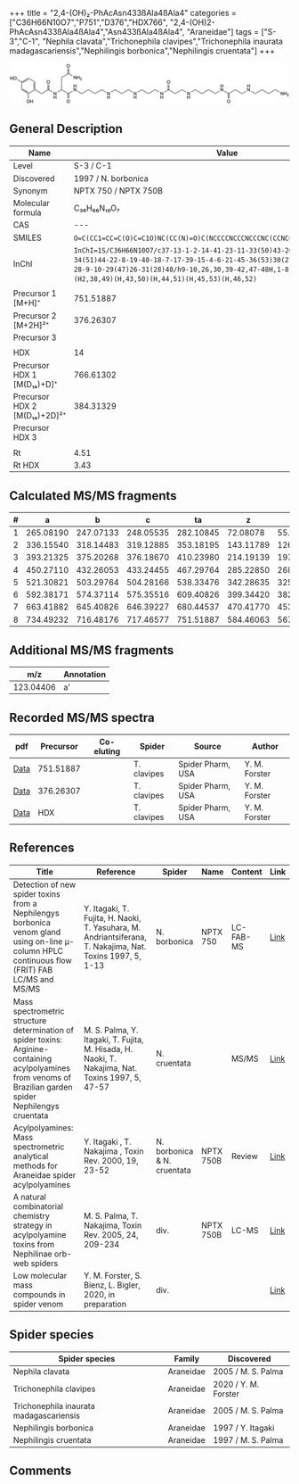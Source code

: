 +++
title = "2,4-(OH)₂-PhAcAsn433ßAla4ßAla4"
categories = ["C36H66N10O7","P751","D376","HDX766",
"2,4-(OH)2-PhAcAsn433ßAla4ßAla4","Asn433ßAla4ßAla4",
"Araneidae"]
tags = ["S-3","C-1",
"Nephila clavata","Trichonephila clavipes","Trichonephila inaurata madagascariensis","Nephilingis borbonica","Nephilingis cruentata"]
+++

![](/img/2-4-OH2-PhAcAsn433bAla4bAla4.png)

## General Description

| Name                         | Value                |
|------------------------------|----------------------|
| Level                        | S-3 / C-1                    |
| Discovered                   | 1997 / N. borbonica  |
| Synonym                      | NPTX 750 / NPTX 750B |
| Molecular formula            | C₃₆H₆₆N₁₀O₇          |
| CAS                          | ---                  |
| SMILES | `O=C(CC1=CC=C(O)C=C1O)NC(CC(N)=O)C(NCCCCNCCCNCCCNC(CCNCCCCNC(CCNCCCCN)=O)=O)=O`  |
| InChI  | `InChI=1S/C36H66N10O7/c37-13-1-2-14-41-23-11-33(50)43-20-5-3-16-42-24-12-34(51)44-22-8-19-40-18-7-17-39-15-4-6-21-45-36(53)30(27-32(38)49)46-35(52)25-28-9-10-29(47)26-31(28)48/h9-10,26,30,39-42,47-48H,1-8,11-25,27,37H2,(H2,38,49)(H,43,50)(H,44,51)(H,45,53)(H,46,52)`  |
|                              |                      |
| Precursor 1 [M+H]⁺       | 751.51887      |
| Precursor 2 [M+2H]²⁺        | 376.26307       |
| Precursor 3                  |                      |
|                              |                      |
| HDX                          | 14                   |
| Precursor HDX 1 [M(D₁₄)+D]⁺   | 766.61302            |
| Precursor HDX 2 [M(D₁₄)+2D]²⁺ | 384.31329            |
| Precursor HDX 3              |                      |
|                              |                      |
| Rt                           | 4.51                     |
| Rt HDX                       | 3.43                     |

## Calculated MS/MS fragments

| # | a         | b         | c         | ta        | z         | y         | tz        |
|---|-----------|-----------|-----------|-----------|-----------|-----------|-----------|
| 1 | 265.08190 | 247.07133 | 248.05535 | 282.10845 | 72.08078 | 55.05423 | 89.10732 |
| 2 | 336.15540 | 318.14483 | 319.12885 | 353.18195 | 143.11789 | 126.09134 | 160.14444 |
| 3 | 393.21325 | 375.20268 | 376.18670 | 410.23980 | 214.19139 | 197.16484 | 231.21794 |
| 4 | 450.27110 | 432.26053 | 433.24455 | 467.29764 | 285.22850 | 268.20195 | 302.25505 |
| 5 | 521.30821 | 503.29764 | 504.28166 | 538.33476 | 342.28635 | 325.25980 | 359.31290 |
| 6 | 592.38171 | 574.37114 | 575.35516 | 609.40826 | 399.34420 | 382.31765 | 416.37075 |
| 7 | 663.41882 | 645.40826 | 646.39227 | 680.44537 | 470.41770 | 453.39115 | 487.44425 |
| 8 | 734.49232 | 716.48176 | 717.46577 | 751.51887 | 584.46063 | 567.43408 | 601.48718 |

## Additional MS/MS fragments

| m/z       | Annotation |
|-----------|------------|
| 123.04406 | a'         |

## Recorded MS/MS spectra

| pdf | Precursor | Co-eluting | Spider | Source | Author |
|-----|-----------|------------|--------|--------|--------|
| [Data](/pdf/N-clavipes/751_2-4-OH2-PhAcAsn433bAla4bAla4_Nc.pdf) | 751.51887 |           | T. clavipes| Spider Pharm, USA | Y. M. Forster |
| [Data](/pdf/N-clavipes/751_2-4-OH2-PhAcAsn433bAla4bAla4_Nc_2.pdf) | 376.26307 |           | T. clavipes| Spider Pharm, USA | Y. M. Forster |
| [Data](/pdf/N-clavipes/751_2-4-OH2-PhAcAsn433bAla4bAla4_Nc_HDX.pdf) | HDX |           | T. clavipes| Spider Pharm, USA | Y. M. Forster |

## References

| Title                                                                                                                                                        | Reference                                                                                                 | Spider                      | Name      | Content   | Link                                                                                                               |
|--------------------------------------------------------------------------------------------------------------------------------------------------------------|-----------------------------------------------------------------------------------------------------------|-----------------------------|-----------|-----------|--------------------------------------------------------------------------------------------------------------------|
| Detection of new spider toxins from a Nephilengys borbonica venom gland using on-line µ-column HPLC continuous flow (FRIT) FAB LC/MS and MS/MS               | Y. Itagaki, T. Fujita, H. Naoki, T. Yasuhara, M. Andriantsiferana, T. Nakajima, Nat. Toxins 1997, 5, 1-13 | N. borbonica                | NPTX 750  | LC-FAB-MS | [Link](https://onlinelibrary.wiley.com/doi/abs/10.1002/%28SICI%29%281997%295%3A1%3C1%3A%3AAID-NT1%3E3.0.CO%3B2-8)  |
| Mass spectrometric structure determination of spider toxins: Arginine-containing acylpolyamines from venoms of Brazilian garden spider Nephilengys cruentata | M. S. Palma, Y. Itagaki, T. Fujita, M. Hisada, H. Naoki, T. Nakajima, Nat. Toxins 1997, 5, 47-57          | N. cruentata                |           | MS/MS     | [Link](https://onlinelibrary.wiley.com/doi/abs/10.1002/%28SICI%29%281997%295%3A2%3C47%3A%3AAID-NT1%3E3.0.CO%3B2-X) |
| Acylpolyamines: Mass spectrometric analytical methods for Araneidae spider acylpolyamines                                                                    | Y. Itagaki , T. Nakajima , Toxin Rev. 2000, 19, 23-52                                                     | N. borbonica & N. cruentata | NPTX 750B | Review    | [Link](https://www.tandfonline.com/doi/abs/10.1081/TXR-100100314)                                                  |
| A natural combinatorial chemistry strategy in acylpolyamine toxins from Nephilinae orb-web spiders                                                           | M. S. Palma, T. Nakajima, Toxin Rev. 2005, 24, 209-234                                                    | div.                        | NPTX 750B | LC-MS     | [Link](https://www.tandfonline.com/doi/abs/10.1081/TXR-200057857)                                                  |
| Low molecular mass compounds in spider venom      | Y. M. Forster, S. Bienz, L. Bigler, 2020, in preparation          | div.       |   |   | [Link](unknown) |

## Spider species

| Spider species                    | Family    | Discovered         |
|-----------------------------------|-----------|--------------------|
| Nephila clavata                   | Araneidae | 2005 / M. S. Palma |
| Trichonephila clavipes | Araneidae | 2020 / Y. M. Forster |
| Trichonephila inaurata madagascariensis | Araneidae | 2005 / M. S. Palma |
| Nephilingis borbonica             | Araneidae | 1997 / Y. Itagaki  |
| Nephilingis cruentata             | Araneidae | 1997 / M. S. Palma |

## Comments